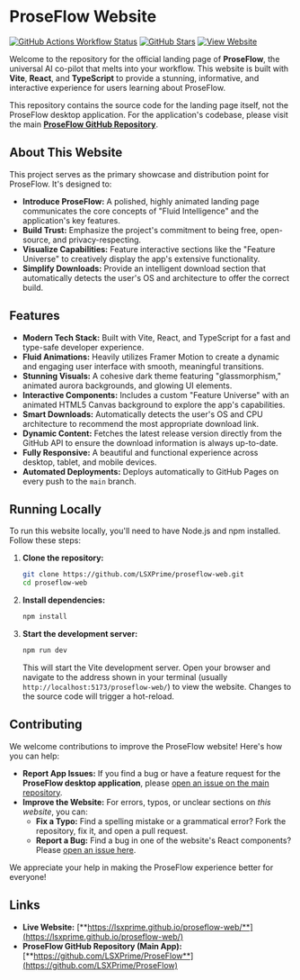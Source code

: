 # ProseFlow Website

[![GitHub Actions Workflow Status](https://img.shields.io/github/actions/workflow/status/LSXPrime/proseflow-web/deploy.yml?style=for-the-badge&logo=github)](https://github.com/LSXPrime/proseflow-web/actions)
[![GitHub Stars](https://img.shields.io/github/stars/LSXPrime/ProseFlow?style=for-the-badge&logo=github&label=Star%20the%20App)](https://github.com/LSXPrime/ProseFlow)
[![View Website](https://img.shields.io/badge/View%20Website-blue?style=for-the-badge&logo=react)](https://lsxprime.github.io/proseflow-web/)

Welcome to the repository for the official landing page of **ProseFlow**, the universal AI co-pilot that melts into your workflow. This website is built with **Vite**, **React**, and **TypeScript** to provide a stunning, informative, and interactive experience for users learning about ProseFlow.

This repository contains the source code for the landing page itself, not the ProseFlow desktop application. For the application's codebase, please visit the main [**ProseFlow GitHub Repository**](https://github.com/LSXPrime/ProseFlow).

## About This Website

This project serves as the primary showcase and distribution point for ProseFlow. It's designed to:

*   **Introduce ProseFlow:** A polished, highly animated landing page communicates the core concepts of "Fluid Intelligence" and the application's key features.
*   **Build Trust:** Emphasize the project's commitment to being free, open-source, and privacy-respecting.
*   **Visualize Capabilities:** Feature interactive sections like the "Feature Universe" to creatively display the app's extensive functionality.
*   **Simplify Downloads:** Provide an intelligent download section that automatically detects the user's OS and architecture to offer the correct build.

## Features

*   **Modern Tech Stack:** Built with Vite, React, and TypeScript for a fast and type-safe developer experience.
*   **Fluid Animations:** Heavily utilizes Framer Motion to create a dynamic and engaging user interface with smooth, meaningful transitions.
*   **Stunning Visuals:** A cohesive dark theme featuring "glassmorphism," animated aurora backgrounds, and glowing UI elements.
*   **Interactive Components:** Includes a custom "Feature Universe" with an animated HTML5 Canvas background to explore the app's capabilities.
*   **Smart Downloads:** Automatically detects the user's OS and CPU architecture to recommend the most appropriate download link.
*   **Dynamic Content:** Fetches the latest release version directly from the GitHub API to ensure the download information is always up-to-date.
*   **Fully Responsive:** A beautiful and functional experience across desktop, tablet, and mobile devices.
*   **Automated Deployments:** Deploys automatically to GitHub Pages on every push to the `main` branch.

## Running Locally

To run this website locally, you'll need to have Node.js and npm installed. Follow these steps:

1.  **Clone the repository:**
    ```bash
    git clone https://github.com/LSXPrime/proseflow-web.git
    cd proseflow-web
    ```

2.  **Install dependencies:**
    ```bash
    npm install
    ```

3.  **Start the development server:**
    ```bash
    npm run dev
    ```

    This will start the Vite development server. Open your browser and navigate to the address shown in your terminal (usually `http://localhost:5173/proseflow-web/`) to view the website. Changes to the source code will trigger a hot-reload.

## Contributing

We welcome contributions to improve the ProseFlow website! Here's how you can help:

*   **Report App Issues:** If you find a bug or have a feature request for the **ProseFlow desktop application**, please [open an issue on the main repository](https://github.com/LSXPrime/ProseFlow/issues).
*   **Improve the Website:** For errors, typos, or unclear sections on *this website*, you can:
    *   **Fix a Typo:** Find a spelling mistake or a grammatical error? Fork the repository, fix it, and open a pull request.
    *   **Report a Bug:** Find a bug in one of the website's React components? Please [open an issue here](https://github.com/LSXPrime/proseflow-web/issues).

We appreciate your help in making the ProseFlow experience better for everyone!

## Links

*   **Live Website:** [**https://lsxprime.github.io/proseflow-web/**](https://lsxprime.github.io/proseflow-web/)
*   **ProseFlow GitHub Repository (Main App):** [**https://github.com/LSXPrime/ProseFlow**](https://github.com/LSXPrime/ProseFlow)